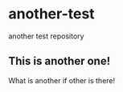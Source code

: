 # another-test
another test repository

## This is another one! 

What is another if other is there!

